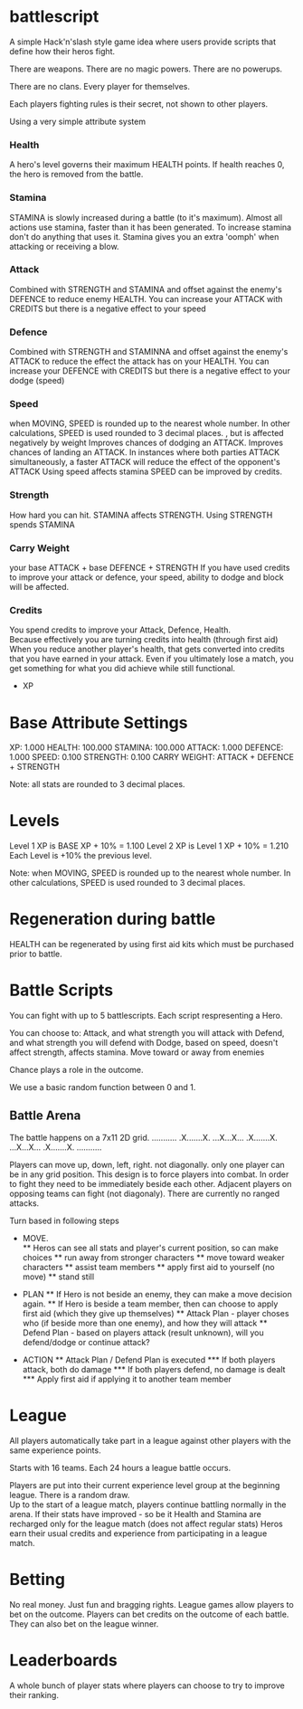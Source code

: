 # battlescript
A simple Hack'n'slash style game idea where users provide scripts that define how their heros fight.

There are weapons.
There are no magic powers.
There are no powerups.

There are no clans.  Every player for themselves.

Each players fighting rules is their secret, not shown to other players.

Using a very simple attribute system
### Health
A hero's level governs their maximum HEALTH points.
If health reaches 0, the hero is removed from the battle.

### Stamina
STAMINA is slowly increased during a battle (to it's maximum).  Almost all actions use stamina, faster than it has been generated.  To increase stamina don't do anything that uses it.  Stamina gives you an extra 'oomph' when attacking or receiving a blow.

### Attack
Combined with STRENGTH and STAMINA and offset against the enemy's DEFENCE to reduce enemy HEALTH.  You can increase your ATTACK with CREDITS but there is a negative effect to your speed

### Defence
Combined with STRENGTH and STAMINNA and offset against the enemy's ATTACK to reduce the effect the attack has on your HEALTH.  You can increase your DEFENCE with CREDITS but there is a negative effect to your dodge (speed)

### Speed
when MOVING, SPEED is rounded up to the nearest whole number.  In other calculations, SPEED is used rounded to 3 decimal places.
, but is affected negatively by weight
  Improves chances of dodging an ATTACK.
  Improves chances of landing an ATTACK.
  In instances where both parties ATTACK simultaneously, a faster ATTACK will reduce the effect of the opponent's ATTACK
  Using speed affects stamina
  SPEED can be improved by credits.

### Strength
How hard you can hit.  STAMINA affects STRENGTH.  Using STRENGTH spends STAMINA

### Carry Weight
your base ATTACK + base DEFENCE + STRENGTH
If you have used credits to improve your attack or defence, your speed, ability to dodge and block will be affected.

### Credits
You spend credits to improve your Attack, Defence, Health.  
Because effectively you are turning credits into health (through first aid)
When you reduce another player's health, that gets converted into credits that you have earned in your attack.  Even if you ultimately lose a match, you get something for what you did achieve while still functional.

* XP

# Base Attribute Settings
XP: 1.000
HEALTH: 100.000
STAMINA: 100.000
ATTACK: 1.000
DEFENCE: 1.000
SPEED: 0.100
STRENGTH: 0.100
CARRY WEIGHT: ATTACK + DEFENCE + STRENGTH

Note: all stats are rounded to 3 decimal places.

# Levels
Level 1 XP is BASE XP + 10% = 1.100
Level 2 XP is Level 1 XP + 10% = 1.210
Each Level is +10% the previous level.  

Note:  when MOVING, SPEED is rounded up to the nearest whole number.  In other calculations, SPEED is used rounded to 3 decimal places.

# Regeneration during battle
HEALTH can be regenerated by using first aid kits which must be purchased prior to battle.



# Battle Scripts

You can fight with up to 5 battlescripts.  Each script respresenting a Hero.

You can choose to:
Attack, and what strength you will attack with
Defend, and what strength you will defend with
Dodge, based on speed, doesn't affect strength, affects stamina.
Move toward or away from enemies

Chance plays a role in the outcome.

We use a basic random function between 0 and 1.  

## Battle Arena
The battle happens on a 7x11 2D grid.
...........
.X.......X.
...X...X...
.X.......X.
...X...X...
.X.......X.
...........

Players can move up, down, left, right.  not diagonally.  only one player can be in any grid position.  This design is to force players into combat.
In order to fight they need to be immediately beside each other.
Adjacent players on opposing teams can fight (not diagonaly).  There are currently no ranged attacks.

Turn based in following steps
* MOVE.  
** Heros can see all stats and player's current position, so can make choices
** run away from stronger characters
** move toward weaker characters
** assist team members
** apply first aid to yourself (no move)
** stand still

* PLAN
** If Hero is not beside an enemy, they can make a move decision again.
** If Hero is beside a team member, then can choose to apply first aid (which they give up themselves)
** Attack Plan - player choses who (if beside more than one enemy), and how they will attack 
** Defend Plan - based on players attack (result unknown), will you defend/dodge or continue attack?

* ACTION
** Attack Plan / Defend Plan is executed
*** If both players attack, both do damage
*** If both players defend, no damage is dealt
*** Apply first aid if applying it to another team member


# League
All players automatically take part in a league against other players with the same experience points.

Starts with 16 teams.  Each 24 hours a league battle occurs.

Players are put into their current experience level group at the beginning league.
There is a random draw.  
Up to the start of a league match, players continue battling normally in the arena.  If their stats have improved - so be it
Health and Stamina are recharged only for the league match (does not affect regular stats)
Heros earn their usual credits and experience from participating in a league match.

# Betting
No real money.  Just fun and bragging rights.
League games allow players to bet on the outcome.
Players can bet credits on the outcome of each battle.  They can also bet on the league winner.




# Leaderboards
A whole bunch of player stats where players can choose to try to improve their ranking.
